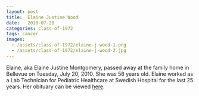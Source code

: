 ```yaml
---
layout: post
title:  Elaine Justine Wood
date:   2010-07-20
categories: class-of-1972
tags: cancer
images:
  - /assets/class-of-1972/elaine-j-wood-1.png
  - /assets/class-of-1972/elaine-j-wood-2.jpg
---
```

Elaine, aka Elaine Justine Montgomery, passed away at the family home in Bellevue on Tuesday, July 20, 2010. She was 56 years old. Elaine worked as a Lab Technician for Pediatric Healthcare at Swedish Hospital for the last 25 years. Her obituary can be viewed [here](http://www.legacy.com/obituaries/seattletimes/obituary.aspx?n=elaine-justine-montgomery&pid=144255375).
